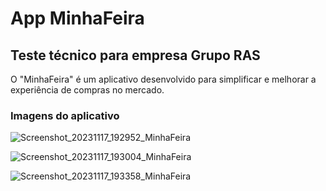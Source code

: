 # App MinhaFeira

## Teste técnico para empresa Grupo RAS

O "MinhaFeira" é um aplicativo desenvolvido para simplificar e melhorar a experiência de compras no mercado.

### Imagens do aplicativo

![Screenshot_20231117_192952_MinhaFeira](https://github.com/AthosGustavo/minha-feira/assets/112649935/d5a3536a-e99d-42fd-93d4-804e0204ad02)

![Screenshot_20231117_193004_MinhaFeira](https://github.com/AthosGustavo/minha-feira/assets/112649935/e63fef29-48df-4a12-87ad-78a3619bc7c0)

![Screenshot_20231117_193358_MinhaFeira](https://github.com/AthosGustavo/minha-feira/assets/112649935/ec59fe30-08e0-4edd-8c18-f58d67843aca)

